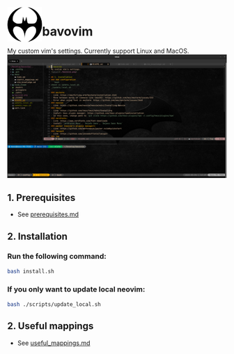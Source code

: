 <img align="left" width="80" height="80" src="./baticon.png">

# bavovim
My custom vim's settings. Currently support Linux and MacOS.
![screenshot](./bavovim.png)

## 1. Prerequisites
- See [prerequisites.md](./docs/prerequisites.md)
## 2. Installation 
### Run the following command:
```bash
bash install.sh
```
### If you only want to update local neovim:
```bash
bash ./scripts/update_local.sh
```

## 2. Useful mappings
- See [useful_mappings.md](./docs/useful_mappings.md)

